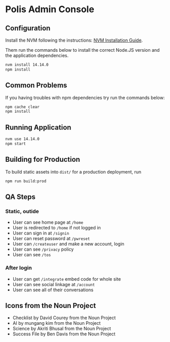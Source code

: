 # Polis Admin Console

## Configuration

Install the NVM following the instructions: [NVM Installation Guide](https://github.com/creationix/nvm#install-script).

Them run the commands below to install the correct Node.JS version and the application dependencies.

```sh
nvm install 14.14.0
npm install
```

## Common Problems

If you having troubles with npm dependencies try run the commands below:

```sh
npm cache clear
npm install
```

## Running Application

```sh
nvm use 14.14.0
npm start
```

## Building for Production

To build static assets into `dist/` for a production deployment, run

```sh
npm run build:prod
```


## QA Steps

### Static, outide

- User can see home page at `/home`
- User is redirected to `/home` if not logged in
- User can sign in at `/signin`
- User can reset password at `/pwreset`
- User can `/createuser` and make a new account, login
- User can see `/privacy` policy
- User can see `/tos`

### After login

- User can get `/integrate` embed code for whole site
- User can see social linkage at `/account`
- User can see all of their conversations

## Icons from the Noun Project

* Checklist by David Courey from the Noun Project
* AI by mungang kim from the Noun Project
* Science by Akriti Bhusal from the Noun Project
* Success File by Ben Davis from the Noun Project

